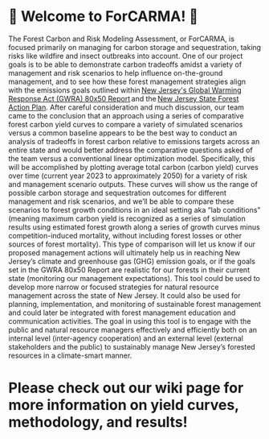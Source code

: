 # 🌳 Welcome to ForCARMA! 🌲
The Forest Carbon and Risk Modeling Assessment, or ForCARMA, is focused primarily on managing for carbon storage and sequestration, taking risks like wildfire and insect outbreaks into account. One of our project goals is to be able to demonstrate carbon tradeoffs amidst a variety of management and risk scenarios to help influence on-the-ground management, and to see how these forest management strategies align with the emissions goals outlined within [New Jersey's Global Warming Response Act (GWRA) 80x50 Report](https://www.nj.gov/dep/climatechange/docs/nj-gwra-80x50-report-2020.pdf) and the [New Jersey State Forest Action Plan](https://nj.gov/dep/parksandforests/forest/njsfap/). 
After careful consideration and much discussion, our team came to the conclusion that an approach using a series of comparative forest carbon yield curves to compare a variety of simulated scenarios versus a common baseline appears to be the best way to conduct an analysis of tradeoffs in forest carbon relative to emissions targets across an entire state and would better address the comparative questions asked of the team versus a conventional linear optimization model. Specifically, this will be accomplished by plotting average total carbon (carbon yield) curves over time (current year 2023 to approximately 2050) for a variety of risk and management scenario outputs. These curves will show us the range of possible carbon storage and sequestration outcomes for different management and risk scenarios, and we’ll be able to compare these scenarios to forest growth conditions in an ideal setting aka “lab conditions” (meaning maximum carbon yield is recognized as a series of simulation results using estimated forest growth along a series of growth curves minus competition-induced  mortality, without including forest losses or other sources of forest mortality). This type of comparison will let us know if our proposed management actions will ultimately help us in reaching New Jersey’s climate and greenhouse gas (GHG) emission goals, or if the goals set in the GWRA 80x50 Report are realistic for our forests in their current state (monitoring our management expectations). 
This tool could be used to develop more narrow or focused strategies for natural resource management across the state of New Jersey. It could also be used for planning, implementation, and monitoring of sustainable forest management and could later be integrated with forest management education and communication activities. The goal in using this tool is to engage with the public and natural resource managers effectively and efficiently both on an internal level (inter-agency cooperation) and an external level (external stakeholders and the public) to sustainably manage New Jersey’s forested resources in a climate-smart manner.
# Please check out our wiki page for more information on yield curves, methodology, and results!
